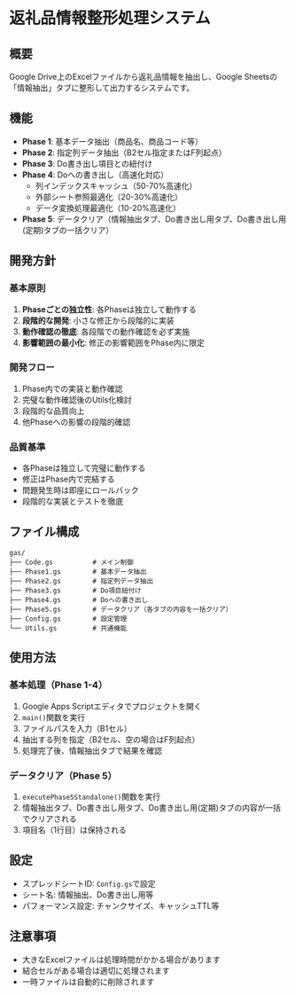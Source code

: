 # 返礼品情報整形処理システム

## 概要
Google Drive上のExcelファイルから返礼品情報を抽出し、Google Sheetsの「情報抽出」タブに整形して出力するシステムです。

## 機能
- **Phase 1**: 基本データ抽出（商品名、商品コード等）
- **Phase 2**: 指定列データ抽出（B2セル指定またはF列起点）
- **Phase 3**: Do書き出し項目との紐付け
- **Phase 4**: Doへの書き出し（高速化対応）
  - 列インデックスキャッシュ（50-70%高速化）
  - 外部シート参照最適化（20-30%高速化）
  - データ変換処理最適化（10-20%高速化）
- **Phase 5**: データクリア（情報抽出タブ、Do書き出し用タブ、Do書き出し用(定期)タブの一括クリア）

## 開発方針

### 基本原則
1. **Phaseごとの独立性**: 各Phaseは独立して動作する
2. **段階的な開発**: 小さな修正から段階的に実装
3. **動作確認の徹底**: 各段階での動作確認を必ず実施
4. **影響範囲の最小化**: 修正の影響範囲をPhase内に限定

### 開発フロー
1. Phase内での実装と動作確認
2. 完璧な動作確認後のUtils化検討
3. 段階的な品質向上
4. 他Phaseへの影響の段階的確認

### 品質基準
- 各Phaseは独立して完璧に動作する
- 修正はPhase内で完結する
- 問題発生時は即座にロールバック
- 段階的な実装とテストを徹底

## ファイル構成
```
gas/
├── Code.gs          # メイン制御
├── Phase1.gs        # 基本データ抽出
├── Phase2.gs        # 指定列データ抽出
├── Phase3.gs        # Do項目紐付け
├── Phase4.gs        # Doへの書き出し
├── Phase5.gs        # データクリア（各タブの内容を一括クリア）
├── Config.gs        # 設定管理
└── Utils.gs         # 共通機能
```

## 使用方法

### 基本処理（Phase 1-4）
1. Google Apps Scriptエディタでプロジェクトを開く
2. `main()`関数を実行
3. ファイルパスを入力（B1セル）
4. 抽出する列を指定（B2セル、空の場合はF列起点）
5. 処理完了後、情報抽出タブで結果を確認

### データクリア（Phase 5）
1. `executePhase5Standalone()`関数を実行
2. 情報抽出タブ、Do書き出し用タブ、Do書き出し用(定期)タブの内容が一括でクリアされる
3. 項目名（1行目）は保持される

## 設定
- スプレッドシートID: `Config.gs`で設定
- シート名: 情報抽出、Do書き出し用等
- パフォーマンス設定: チャンクサイズ、キャッシュTTL等

## 注意事項
- 大きなExcelファイルは処理時間がかかる場合があります
- 結合セルがある場合は適切に処理されます
- 一時ファイルは自動的に削除されます

